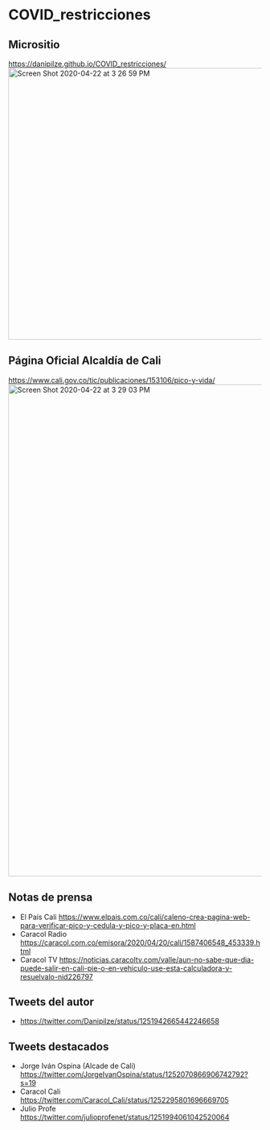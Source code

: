 # COVID_restricciones

## Micrositio 
https://danipilze.github.io/COVID_restricciones/
<img width="540" alt="Screen Shot 2020-04-22 at 3 26 59 PM" src="https://user-images.githubusercontent.com/3705866/80030492-dff7f780-84ad-11ea-8a0a-d89167086f2c.png">

## Página Oficial Alcaldía de Cali
https://www.cali.gov.co/tic/publicaciones/153106/pico-y-vida/
<img width="978" alt="Screen Shot 2020-04-22 at 3 29 03 PM" src="https://user-images.githubusercontent.com/3705866/80030577-03bb3d80-84ae-11ea-9318-04f2f56c9e2c.png">

## Notas de prensa
- El País Cali https://www.elpais.com.co/cali/caleno-crea-pagina-web-para-verificar-pico-y-cedula-y-pico-y-placa-en.html
- Caracol Radio https://caracol.com.co/emisora/2020/04/20/cali/1587406548_453339.html
- Caracol TV https://noticias.caracoltv.com/valle/aun-no-sabe-que-dia-puede-salir-en-cali-pie-o-en-vehiculo-use-esta-calculadora-y-resuelvalo-nid226797

## Tweets del autor
- https://twitter.com/Danipilze/status/1251942665442246658

## Tweets destacados
- Jorge Iván Ospina (Alcade de Cali) https://twitter.com/JorgeIvanOspina/status/1252070866906742792?s=19
- Caracol Cali https://twitter.com/Caracol_Cali/status/1252295801696669705
- Julio Profe https://twitter.com/julioprofenet/status/1251994061042520064

